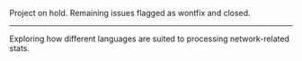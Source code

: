Project on hold. Remaining issues flagged as wontfix and closed.

----

Exploring how different languages are suited to processing network-related stats.
